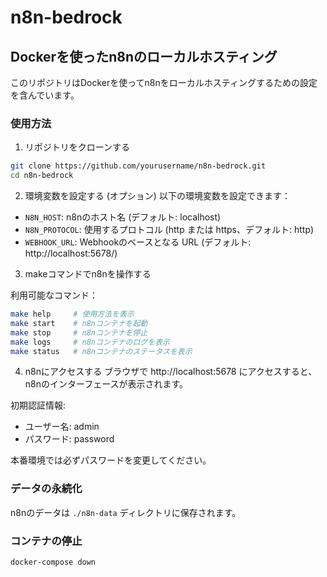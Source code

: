 # n8n-bedrock

## Dockerを使ったn8nのローカルホスティング

このリポジトリはDockerを使ってn8nをローカルホスティングするための設定を含んでいます。

### 使用方法

1. リポジトリをクローンする
```bash
git clone https://github.com/yourusername/n8n-bedrock.git
cd n8n-bedrock
```

2. 環境変数を設定する (オプション)
以下の環境変数を設定できます：
- `N8N_HOST`: n8nのホスト名 (デフォルト: localhost)
- `N8N_PROTOCOL`: 使用するプロトコル (http または https、デフォルト: http)
- `WEBHOOK_URL`: Webhookのベースとなる URL (デフォルト: http://localhost:5678/)

3. makeコマンドでn8nを操作する

利用可能なコマンド：
```bash
make help     # 使用方法を表示
make start    # n8nコンテナを起動
make stop     # n8nコンテナを停止
make logs     # n8nコンテナのログを表示
make status   # n8nコンテナのステータスを表示
```

4. n8nにアクセスする
ブラウザで http://localhost:5678 にアクセスすると、n8nのインターフェースが表示されます。

初期認証情報:
- ユーザー名: admin
- パスワード: password

本番環境では必ずパスワードを変更してください。

### データの永続化

n8nのデータは `./n8n-data` ディレクトリに保存されます。

### コンテナの停止

```bash
docker-compose down
```
